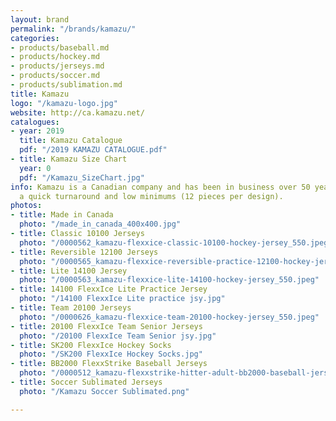 ```yaml
---
layout: brand
permalink: "/brands/kamazu/"
categories:
- products/baseball.md
- products/hockey.md
- products/jerseys.md
- products/soccer.md
- products/sublimation.md
title: Kamazu
logo: "/kamazu-logo.jpg"
website: http://ca.kamazu.net/
catalogues:
- year: 2019
  title: Kamazu Catalogue
  pdf: "/2019 KAMAZU CATALOGUE.pdf"
- title: Kamazu Size Chart
  year: 0
  pdf: "/Kamazu_SizeChart.jpg"
info: Kamazu is a Canadian company and has been in business over 50 years. They have
  a quick turnaround and low minimums (12 pieces per design).
photos:
- title: Made in Canada
  photo: "/made_in_canada_400x400.jpg"
- title: Classic 10100 Jerseys
  photo: "/0000562_kamazu-flexxice-classic-10100-hockey-jersey_550.jpeg"
- title: Reversible 12100 Jerseys
  photo: "/0000565_kamazu-flexxice-reversible-practice-12100-hockey-jersey_550.jpeg"
- title: Lite 14100 Jersey
  photo: "/0000563_kamazu-flexxice-lite-14100-hockey-jersey_550.jpeg"
- title: 14100 FlexxIce Lite Practice Jersey
  photo: "/14100 FlexxIce Lite practice jsy.jpg"
- title: Team 20100 Jerseys
  photo: "/0000626_kamazu-flexxice-team-20100-hockey-jersey_550.jpeg"
- title: 20100 FlexxIce Team Senior Jerseys
  photo: "/20100 FlexxIce Team Senior jsy.jpg"
- title: SK200 FlexxIce Hockey Socks
  photo: "/SK200 FlexxIce Hockey Socks.jpg"
- title: BB2000 FlexxStrike Baseball Jerseys
  photo: "/0000512_kamazu-flexxstrike-hitter-adult-bb2000-baseball-jersey_220.png"
- title: Soccer Sublimated Jerseys
  photo: "/Kamazu Soccer Sublimated.png"

---
```

